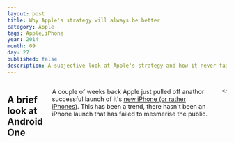 ```yaml
---
layout: post
title: Why Apple's strategy will always be better
category: Apple
tags: Apple,iPhone 
year: 2014
month: 09
day: 27
published: false
description: A subjective look at Apple's strategy and how it never fails to captivate the attention of people.
---
```


<div class="row">	
	<div class="span9 columns">
		<h2>A brief look at Android One</h2>
		<p>A couple of weeks back Apple just pulled off anathor successful launch of it's <a href="https://www.apple.com/iphone/" target="_blank">new iPhone (or rather iPhones)</a>. This has been a trend, there hasn't been an iPhone launch that has failed to mesmerise the public.</p>
		
				
	</div>
</div> 
		
		
		
		
		
